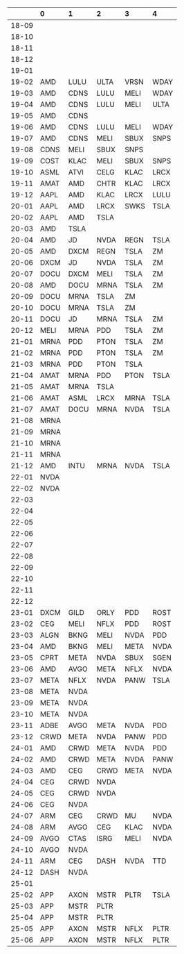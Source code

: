 |       | 0    | 1    | 2    | 3    | 4    |
|:------|:-----|:-----|:-----|:-----|:-----|
| 18-09 |      |      |      |      |      |
| 18-10 |      |      |      |      |      |
| 18-11 |      |      |      |      |      |
| 18-12 |      |      |      |      |      |
| 19-01 |      |      |      |      |      |
| 19-02 | AMD  | LULU | ULTA | VRSN | WDAY |
| 19-03 | AMD  | CDNS | LULU | MELI | WDAY |
| 19-04 | AMD  | CDNS | LULU | MELI | ULTA |
| 19-05 | AMD  | CDNS |      |      |      |
| 19-06 | AMD  | CDNS | LULU | MELI | WDAY |
| 19-07 | AMD  | CDNS | MELI | SBUX | SNPS |
| 19-08 | CDNS | MELI | SBUX | SNPS |      |
| 19-09 | COST | KLAC | MELI | SBUX | SNPS |
| 19-10 | ASML | ATVI | CELG | KLAC | LRCX |
| 19-11 | AMAT | AMD  | CHTR | KLAC | LRCX |
| 19-12 | AAPL | AMD  | KLAC | LRCX | LULU |
| 20-01 | AAPL | AMD  | LRCX | SWKS | TSLA |
| 20-02 | AAPL | AMD  | TSLA |      |      |
| 20-03 | AMD  | TSLA |      |      |      |
| 20-04 | AMD  | JD   | NVDA | REGN | TSLA |
| 20-05 | AMD  | DXCM | REGN | TSLA | ZM   |
| 20-06 | DXCM | JD   | NVDA | TSLA | ZM   |
| 20-07 | DOCU | DXCM | MELI | TSLA | ZM   |
| 20-08 | AMD  | DOCU | MRNA | TSLA | ZM   |
| 20-09 | DOCU | MRNA | TSLA | ZM   |      |
| 20-10 | DOCU | MRNA | TSLA | ZM   |      |
| 20-11 | DOCU | JD   | MRNA | TSLA | ZM   |
| 20-12 | MELI | MRNA | PDD  | TSLA | ZM   |
| 21-01 | MRNA | PDD  | PTON | TSLA | ZM   |
| 21-02 | MRNA | PDD  | PTON | TSLA | ZM   |
| 21-03 | MRNA | PDD  | PTON | TSLA |      |
| 21-04 | AMAT | MRNA | PDD  | PTON | TSLA |
| 21-05 | AMAT | MRNA | TSLA |      |      |
| 21-06 | AMAT | ASML | LRCX | MRNA | TSLA |
| 21-07 | AMAT | DOCU | MRNA | NVDA | TSLA |
| 21-08 | MRNA |      |      |      |      |
| 21-09 | MRNA |      |      |      |      |
| 21-10 | MRNA |      |      |      |      |
| 21-11 | MRNA |      |      |      |      |
| 21-12 | AMD  | INTU | MRNA | NVDA | TSLA |
| 22-01 | NVDA |      |      |      |      |
| 22-02 | NVDA |      |      |      |      |
| 22-03 |      |      |      |      |      |
| 22-04 |      |      |      |      |      |
| 22-05 |      |      |      |      |      |
| 22-06 |      |      |      |      |      |
| 22-07 |      |      |      |      |      |
| 22-08 |      |      |      |      |      |
| 22-09 |      |      |      |      |      |
| 22-10 |      |      |      |      |      |
| 22-11 |      |      |      |      |      |
| 22-12 |      |      |      |      |      |
| 23-01 | DXCM | GILD | ORLY | PDD  | ROST |
| 23-02 | CEG  | MELI | NFLX | PDD  | ROST |
| 23-03 | ALGN | BKNG | MELI | NVDA | PDD  |
| 23-04 | AMD  | BKNG | MELI | META | NVDA |
| 23-05 | CPRT | META | NVDA | SBUX | SGEN |
| 23-06 | AMD  | AVGO | META | NFLX | NVDA |
| 23-07 | META | NFLX | NVDA | PANW | TSLA |
| 23-08 | META | NVDA |      |      |      |
| 23-09 | META | NVDA |      |      |      |
| 23-10 | META | NVDA |      |      |      |
| 23-11 | ADBE | AVGO | META | NVDA | PDD  |
| 23-12 | CRWD | META | NVDA | PANW | PDD  |
| 24-01 | AMD  | CRWD | META | NVDA | PDD  |
| 24-02 | AMD  | CRWD | META | NVDA | PANW |
| 24-03 | AMD  | CEG  | CRWD | META | NVDA |
| 24-04 | CEG  | CRWD | NVDA |      |      |
| 24-05 | CEG  | CRWD | NVDA |      |      |
| 24-06 | CEG  | NVDA |      |      |      |
| 24-07 | ARM  | CEG  | CRWD | MU   | NVDA |
| 24-08 | ARM  | AVGO | CEG  | KLAC | NVDA |
| 24-09 | AVGO | CTAS | ISRG | MELI | NVDA |
| 24-10 | AVGO | NVDA |      |      |      |
| 24-11 | ARM  | CEG  | DASH | NVDA | TTD  |
| 24-12 | DASH | NVDA |      |      |      |
| 25-01 |      |      |      |      |      |
| 25-02 | APP  | AXON | MSTR | PLTR | TSLA |
| 25-03 | APP  | MSTR | PLTR |      |      |
| 25-04 | APP  | MSTR | PLTR |      |      |
| 25-05 | APP  | AXON | MSTR | NFLX | PLTR |
| 25-06 | APP  | AXON | MSTR | NFLX | PLTR |
